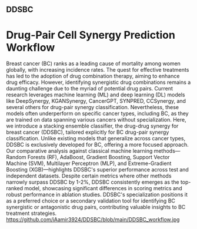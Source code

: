 ## DDSBC
# Drug-Pair Cell Synergy Prediction Workflow
Breast cancer (BC) ranks as a leading cause of mortality among women globally, with increasing incidence rates. The quest for effective treatments has led to the adoption of drug combination therapy, aiming to enhance drug efficacy. However, identifying synergistic drug combinations remains a daunting challenge due to the myriad of potential drug pairs. Current research leverages machine learning (ML) and deep learning (DL) models like DeepSynergy, KGANSynergy, CancerGPT, SYNPRED, CCSynergy, and several others for drug-pair synergy classification. Nevertheless, these models often underperform on specific cancer types, including BC, as they are trained on data spanning various cancers without specialization.
Here, we introduce a stacking ensemble classifier, the drug-drug synergy for breast cancer (DDSBC), tailored explicitly for BC drug-pair synergy classification. Unlike existing models that generalize across cancer types, DDSBC is exclusively developed for BC, offering a more focused approach. Our comparative analysis against classical machine learning methods—Random Forests (RF), AdaBoost, Gradient Boosting, Support Vector Machine (SVM), Multilayer Perceptron (MLP), and Extreme-Gradient Boosting (XGB)—highlights DDSBC's superior performance across test and independent datasets. Despite certain metrics where other methods narrowly surpass DDSBC by 1-2%, DDSBC consistently emerges as the top-ranked model, showcasing significant differences in scoring metrics and robust performance in ablation studies. DDSBC's specialization positions it as a preferred choice or a secondary validation tool for identifying BC synergistic or antagonistic drug pairs, contributing valuable insights to BC treatment strategies.
https://github.com/iAamir3924/DDSBC/blob/main/DDSBC_workflow.jpg
